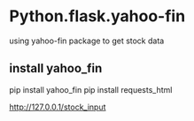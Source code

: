 # Python.flask.yahoo-fin
using yahoo-fin package to get stock data



install yahoo_fin
-------------------
pip install yahoo_fin
pip install requests_html


http://127.0.0.1/stock_input


